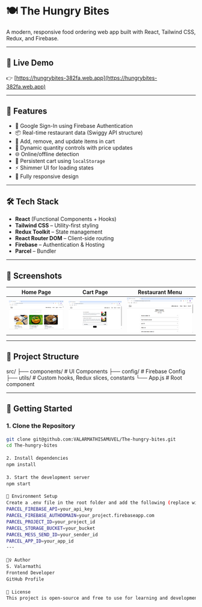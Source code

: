 # 🍽️ The Hungry Bites

A modern, responsive food ordering web app built with React, Tailwind CSS, Redux, and Firebase.

---

## 🔗 Live Demo

👉 [https://hungrybites-382fa.web.app](https://hungrybites-382fa.web.app)

---

## 📌 Features

- 🔐 Google Sign-In using Firebase Authentication
- 📦 Real-time restaurant data (Swiggy API structure)
- 🛒 Add, remove, and update items in cart
- 💸 Dynamic quantity controls with price updates
- 🌐 Online/offline detection
- 💾 Persistent cart using `localStorage`
- ⚡ Shimmer UI for loading states
- 📱 Fully responsive design

---

## 🛠️ Tech Stack

- **React** (Functional Components + Hooks)
- **Tailwind CSS** – Utility-first styling
- **Redux Toolkit** – State management
- **React Router DOM** – Client-side routing
- **Firebase** – Authentication & Hosting
- **Parcel** – Bundler

---

## 📸 Screenshots

| Home Page | Cart Page | Restaurant Menu |
|-----------|-----------|-----------------|
| ![Home](screenshots/home.png) | ![Cart](screenshots/cart.png) | ![Restaurant](screenshots/restaurantcategory.png) |

---

## 📂 Project Structure

src/
├── components/ # UI Components
├── config/ # Firebase Config
├── utils/ # Custom hooks, Redux slices, constants
└── App.js # Root component


---

## 🚀 Getting Started

### 1. Clone the Repository

```bash
git clone git@github.com:VALARMATHISAMUVEL/The-hungry-bites.git
cd The-hungry-bites

2. Install dependencies
npm install

3. Start the development server
npm start

🔐 Environment Setup
Create a .env file in the root folder and add the following (replace with your Firebase values):
PARCEL_FIREBASE_API=your_api_key
PARCEL_FIREBASE_AUTHDOMAIN=your_project.firebaseapp.com
PARCEL_PROJECT_ID=your_project_id
PARCEL_STORAGE_BUCKET=your_bucket
PARCEL_MESS_SEND_ID=your_sender_id
PARCEL_APP_ID=your_app_id
---

🙋‍♀ Author
S. Valarmathi
Frontend Developer
GitHub Profile

📄 License
This project is open-source and free to use for learning and development purposes.




